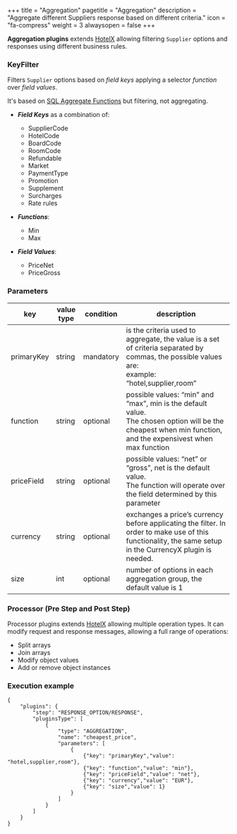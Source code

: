 +++
title = "Aggregation"
pagetitle = "Aggregation"
description = "Aggregate different Suppliers response based on different criteria."
icon = "fa-compress"
weight = 3
alwaysopen = false
+++

**Aggregation plugins** extends [HotelX](/hotelx/) allowing filtering `Supplier` options and responses using different business rules.

### KeyFilter

Filters `Supplier` options based on _field keys_ applying a selector _function_ over _field values_.

It's based on [SQL Aggregate Functions](https://www.postgresql.org/docs/current/static/functions-aggregate.html) but filtering, not aggregating.

* **_Field Keys_** as a combination of:
  * SupplierCode 
  * HotelCode
  * BoardCode
  * RoomCode
  * Refundable
  * Market
  * PaymentType
  * Promotion
  * Supplement
  * Surcharges
  * Rate rules 

* **_Functions_**:
  * Min
  * Max

* **_Field Values_**:
  * PriceNet
  * PriceGross

### Parameters

|key|value type|condition|description|
|---|----|----|---|
|primaryKey|string|mandatory|is the criteria used to aggregate, the value is a set of criteria separated by commas, the possible values are:<br>example: “hotel,supplier,room”|
|function|string|optional|possible values: “min” and “max”, min is the default value.<br>The chosen option will be the cheapest when min function, and the expensivest when max function|
|priceField|string|optional|possible values: “net” or “gross”, net is the default value.<br>The function will operate over the field determined by this parameter|
|currency|string|optional|exchanges a price’s currency before applicating the filter. In order to make use of this functionality, the same setup in the CurrencyX plugin is needed.|
|size|int|optional|number of options in each aggregation group, the default value is 1|


### Processor (Pre Step and Post Step)

Processor plugins extends [HotelX](/hotelx/) allowing multiple operation types. It can modify request and response messages, allowing a full range of operations:

* Split arrays
* Join arrays 
* Modify object values 
* Add or remove object instances 

### Execution example

```
{
    "plugins": {
        "step": "RESPONSE_OPTION/RESPONSE",
        "pluginsType": [
            {
                "type": "AGGREGATION",
                "name": "cheapest_price",
                "parameters": [
                    {
                        {"key": "primaryKey","value": "hotel,supplier,room"},
						{"key": "function","value": "min"},
						{"key": "priceField","value": "net"},
						{"key": "currency","value": "EUR"},
						{"key": "size","value": 1}
                    }
                ]
            }
        ]
    }
}
```